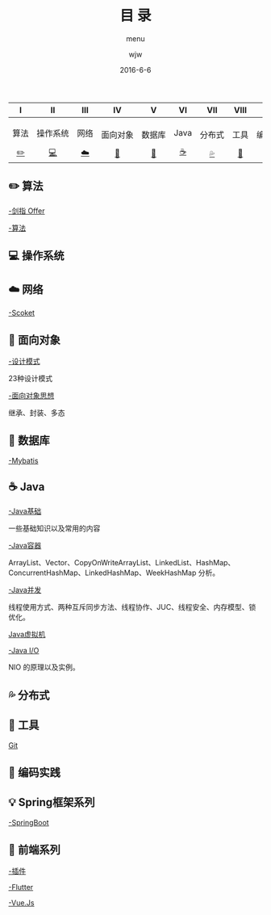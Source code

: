 ﻿---
layout:     post                  
title:      目 录      
subtitle:   menu         
date:       2016-6-6             
author:     wjw                   
header-img: img/post-bg-rwd.jpg  
catalog: true   
stickie: false                       
tags:                             
- 目录 
---
  

<div>
<table>
<thead>
<tr>
<th align="center">Ⅰ</th>
<th align="center">Ⅱ</th>
<th align="center">Ⅲ</th>
<th align="center">Ⅳ</th>
<th align="center">Ⅴ</th>
<th align="center">Ⅵ</th>
<th align="center">Ⅶ</th>
<th align="center">Ⅷ</th>
<th align="center">Ⅸ</th>
<th align="center">Ⅹ</th>
<th align="center">Ⅺ</th>
</tr>
</thead>
<tbody>
<tr>
<td align="center" style="white-space:nowrap"><p>算法</p><a href="#算法-pencil2">✏️</a></td>

<td align="center" style="white-space:nowrap"><p>操作系统</P><a href="#操作系统-computer">💻</a></td>

<td align="center" style="white-space:nowrap"><p>网络</p><a href="#网络-cloud">☁️</a></td>

<td align="center" style="white-space:nowrap"><p>面向对象</p><a href="#面向对象-couple">👫</a></td>

<td align="center" style="white-space:nowrap"><p>数据库</p><a href="#数据库-floppy_disk">💾</a></td>

<td align="center" style="white-space:nowrap"><p>Java</p> <a href="#java-coffee">☕️</a></td>

<td align="center" style="white-space:nowrap"><p>分布式</p> <a href="#分布式-sweat_drops">💦</a></td>

<td align="center" style="white-space:nowrap"><p>工具</p><a href="#工具-hammer">🔨</a></td>

<td align="center" style="white-space:nowrap"><p>编码实践</p><a href="#编码实践-speak_no_evil">🙊</a></td>


<td align="center" style="white-space:nowrap"><p>Spring框架系列</p>
        <a href="#Spring">💡</a>
    </td>
    
<td align="center" style="white-space:nowrap"><p>前端系列</p>
        <a href="#Web">📝</a>
    </td>
</tr>
</tbody>
</table>
</div>

## <a id="算法-pencil2" class="anchor" aria-hidden="true" href="#算法-pencil2"></a> ✏️ 算法

[-剑指 Offer ](http://wjwcloud.com/2016/06/06/剑指offer/)

[-算法](http://wjwcloud.com/2016/06/06/算法/)


## <a id="操作系统-computer" class="anchor" aria-hidden="true" href="#操作系统-computer"></a>  💻️ 操作系统

## <a id="网络-cloud" class="anchor" aria-hidden="true" href="#网络-cloud"></a>  ☁️ 网络

[-Scoket](http://wjwcloud.com/2016/06/06/Socket/)


## <a id="面向对象-couple" class="anchor" aria-hidden="true" href="#面向对象-couple"></a>  👫 面向对象

[-设计模式](http://wjwcloud.com/2016/06/06/Java_Design/)

23种设计模式

[-面向对象思想](http://wjwcloud.com/2016/06/06/面向对象思想/)

继承、封装、多态

## <a id="数据库-floppy_disk" class="anchor" aria-hidden="true" href="#数据库-floppy_disk"></a>  💾 数据库

[-Mybatis](http://wjwcloud.com/2016/06/06/Mybatis/)

## <a id="java-coffee" class="anchor" aria-hidden="true" href="#java-coffee"></a>  ☕️ Java

[-Java基础](http://wjwcloud.com/2016/06/06/Java_base/)

一些基础知识以及常用的内容

[-Java容器](http://wjwcloud.com/2016/06/06/Java容器/)

ArrayList、Vector、CopyOnWriteArrayList、LinkedList、HashMap、ConcurrentHashMap、LinkedHashMap、WeekHashMap 分析。

[-Java并发](http://wjwcloud.com/2016/06/06/Java并发/)

线程使用方式、两种互斥同步方法、线程协作、JUC、线程安全、内存模型、锁优化。

[Java虚拟机](http://wjwcloud.com/2016/06/06/Java虚拟机/)


[-Java I/O](http://wjwcloud.com/2016/06/06/Java_IO/)

NIO 的原理以及实例。

## <a id="分布式-sweat_drops" class="anchor" aria-hidden="true" href="#分布式-sweat_drops"></a>  💦 分布式

## <a id="工具-hammer" class="anchor" aria-hidden="true" href="#工具-hammer"></a> 🔨 工具

[Git](http://wjwcloud.com/2016/06/06/Git/)


## <a id="编码实践-speak_no_evil" class="anchor" aria-hidden="true" href="#编码实践-speak_no_evil"></a>  🙊 编码实践

## <a id="Spring" class="anchor" aria-hidden="true" href="#Spring"></a>  💡 Spring框架系列

[-SpringBoot](http://wjwcloud.com/2016/06/06/SpringBoot/)



## <a id="Web" class="anchor" aria-hidden="true" href="#Web"></a>  📝 前端系列

[-插件](http://wjwcloud.com/2016/06/06/插件/)

[-Flutter](http://wjwcloud.com/2016/06/06/Flutter/)

[-Vue.Js](http://wjwcloud.com/2016/06/06/Vue/)
